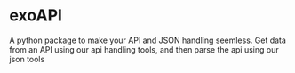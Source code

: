 # exoAPI

A python package to make your API and JSON handling seemless. 
Get data from an API using our api handling tools, and then parse the api using our json tools
